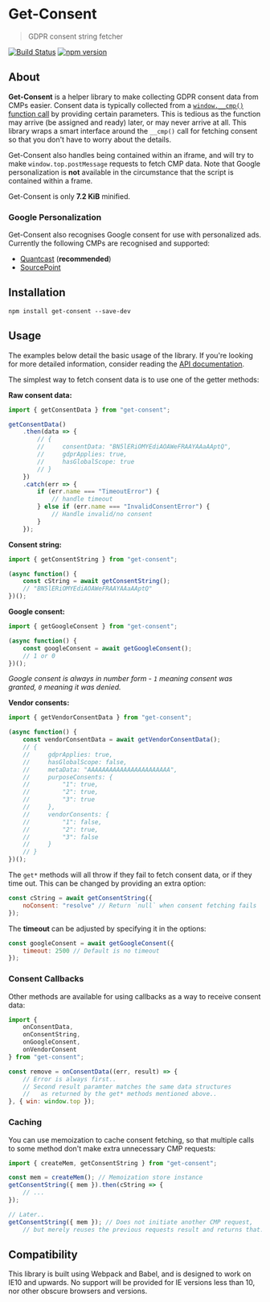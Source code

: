 # Get-Consent
> GDPR consent string fetcher

[![Build Status](https://travis-ci.org/Kiosked/get-consent.svg?branch=master)](https://travis-ci.org/Kiosked/get-consent) [![npm version](https://badge.fury.io/js/get-consent.svg)](https://www.npmjs.com/package/get-consent)

## About
**Get-Consent** is a helper library to make collecting GDPR consent data from CMPs easier. Consent data is typically collected from a [`window.__cmp()` function call](https://github.com/InteractiveAdvertisingBureau/GDPR-Transparency-and-Consent-Framework/blob/master/CMP%20JS%20API%20v1.1%20Final.md#what-api-will-need-to-be-provided-by-the-cmp-) by providing certain parameters. This is tedious as the function may arrive (be assigned and ready) later, or may never arrive at all. This library wraps a smart interface around the `__cmp()` call for fetching consent so that you don't have to worry about the details.

Get-Consent also handles being contained within an iframe, and will try to make `window.top.postMessage` requests to fetch CMP data. Note that Google personalization is **not** available in the circumstance that the script is contained within a frame.

Get-Consent is only **7.2 KiB** minified.

### Google Personalization
Get-Consent also recognises Google consent for use with personalized ads. Currently the following CMPs are recognised and supported:

 * [Quantcast](https://www.quantcast.com/blog/quantcast-choice-your-solution-for-gdpr-consent/) (**recommended**)
 * [SourcePoint](https://www.sourcepoint.com/cmp/)

## Installation

```shell
npm install get-consent --save-dev
```

## Usage

The examples below detail the basic usage of the library. If you're looking for more detailed information, consider reading the [API documentation](API.md).

The simplest way to fetch consent data is to use one of the getter methods:

**Raw consent data:**

```javascript
import { getConsentData } from "get-consent";

getConsentData()
    .then(data => {
        // {
        //     consentData: "BN5lERiOMYEdiAOAWeFRAAYAAaAAptQ",
        //     gdprApplies: true,
        //     hasGlobalScope: true
        // }
    })
    .catch(err => {
        if (err.name === "TimeoutError") {
            // handle timeout
        } else if (err.name === "InvalidConsentError") {
            // Handle invalid/no consent
        }
    });
```

**Consent string:**

```javascript
import { getConsentString } from "get-consent";

(async function() {
    const cString = await getConsentString();
    // "BN5lERiOMYEdiAOAWeFRAAYAAaAAptQ"
})();
```

**Google consent:**

```javascript
import { getGoogleConsent } from "get-consent";

(async function() {
    const googleConsent = await getGoogleConsent();
    // 1 or 0
})();
```

_Google consent is always in number form - `1` meaning consent was granted, `0` meaning it was denied._

**Vendor consents:**

```javascript
import { getVendorConsentData } from "get-consent";

(async function() {
    const vendorConsentData = await getVendorConsentData();
    // {
    //     gdprApplies: true,
    //     hasGlobalScope: false,
    //     metaData: "AAAAAAAAAAAAAAAAAAAAAAA",
    //     purposeConsents: {
    //         "1": true,
    //         "2": true,
    //         "3": true
    //     },
    //     vendorConsents: {
    //         "1": false,
    //         "2": true,
    //         "3": false
    //     }
    // }
})();
```

The `get*` methods will all throw if they fail to fetch consent data, or if they time out. This can be changed by providing an extra option:

```javascript
const cString = await getConsentString({
    noConsent: "resolve" // Return `null` when consent fetching fails
});
```

The **timeout** can be adjusted by specifying it in the options:

```javascript
const googleConsent = await getGoogleConsent({
    timeout: 2500 // Default is no timeout
});
```

### Consent Callbacks

Other methods are available for using callbacks as a way to receive consent data:

```javascript
import {
    onConsentData,
    onConsentString,
    onGoogleConsent,
    onVendorConsent
} from "get-consent";

const remove = onConsentData((err, result) => {
    // Error is always first..
    // Second result paramter matches the same data structures
    //   as returned by the get* methods mentioned above..
}, { win: window.top });
```

### Caching

You can use memoization to cache consent fetching, so that multiple calls to some method don't make extra unnecessary CMP requests:

```javascript
import { createMem, getConsentString } from "get-consent";

const mem = createMem(); // Memoization store instance
getConsentString({ mem }).then(cString => {
    // ...
});

// Later..
getConsentString({ mem }); // Does not initiate another CMP request,
    // but merely reuses the previous requests result and returns that.
```

## Compatibility
This library is built using Webpack and Babel, and is designed to work on IE10 and upwards. No support will be provided for IE versions less than 10, nor other obscure browsers and versions.
